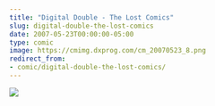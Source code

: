 ```yaml
---
title: "Digital Double - The Lost Comics"
slug: digital-double-the-lost-comics
date: 2007-05-23T00:00:00-05:00
type: comic
image: https://cmimg.dxprog.com/cm_20070523_8.png
redirect_from:
- comic/digital-double-the-lost-comics/
---
```

[![](https://cmimg.dxprog.com/cm_20070523_8.png)](https://cmimg.dxprog.com/cm_20070523_8.png)


